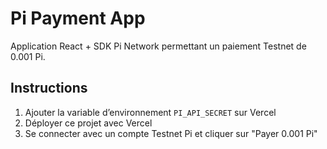# Pi Payment App

Application React + SDK Pi Network permettant un paiement Testnet de 0.001 Pi.

## Instructions

1. Ajouter la variable d’environnement `PI_API_SECRET` sur Vercel
2. Déployer ce projet avec Vercel
3. Se connecter avec un compte Testnet Pi et cliquer sur "Payer 0.001 Pi"
